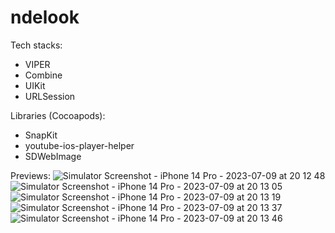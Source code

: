 # ndelook

Tech stacks:
- VIPER
- Combine
- UIKit
- URLSession

Libraries (Cocoapods):
- SnapKit
- youtube-ios-player-helper
- SDWebImage

Previews:
![Simulator Screenshot - iPhone 14 Pro - 2023-07-09 at 20 12 48](https://github.com/setilanaji/ndelook/assets/37434082/158e736d-5fc4-4b23-8858-f537cc84fac5)
![Simulator Screenshot - iPhone 14 Pro - 2023-07-09 at 20 13 05](https://github.com/setilanaji/ndelook/assets/37434082/dc2b41bc-7469-4946-8435-fca339e8f14f)
![Simulator Screenshot - iPhone 14 Pro - 2023-07-09 at 20 13 19](https://github.com/setilanaji/ndelook/assets/37434082/834bab00-3074-4e2f-8f3f-b4613bfabc73)
![Simulator Screenshot - iPhone 14 Pro - 2023-07-09 at 20 13 37](https://github.com/setilanaji/ndelook/assets/37434082/61f68dc6-8c09-4c10-a571-07ccd9fbca31)
![Simulator Screenshot - iPhone 14 Pro - 2023-07-09 at 20 13 46](https://github.com/setilanaji/ndelook/assets/37434082/ed4d6aeb-d272-412e-b4d9-08c1288c5566)
